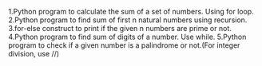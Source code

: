 1.Python program to calculate the sum of a set of numbers. Using
for loop.
2.Python program to find sum of first n natural numbers using
recursion.
3.for-else construct to print if the given n numbers are prime or not.
4.Python program to find sum of digits of a number. Use while.
5.Python program to check if a given number is a palindrome or
not.(For integer division, use //)
